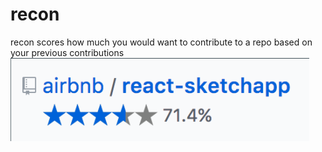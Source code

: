 # recon
recon scores how much you would want to contribute to a repo based on your previous contributions
![Screenshot](/screenshot.png)
